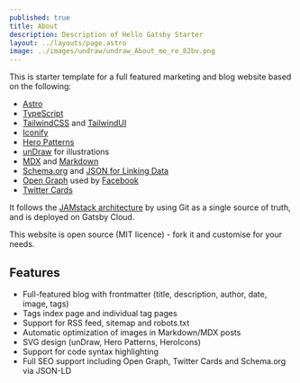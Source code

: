 ```yaml
---
published: true
title: About
description: Description of Hello Gatsby Starter
layout: ../layouts/page.astro
image: ../images/undraw/undraw_About_me_re_82bv.png
---
```


This is starter template for a full featured marketing and blog website based on the following:

- [Astro](https://astro.build/)
- [TypeScript](https://www.typescriptlang.org/)
- [TailwindCSS](https://tailwindcss.com) and [TailwindUI](https://tailwindui.com)
- [Iconify](https://iconify.design/)
- [Hero Patterns](https://heropatterns.com/)
- [unDraw](https://undraw.co/) for illustrations
- [MDX](https://mdxjs.com/) and [Markdown](https://www.markdownguide.org/)
- [Schema.org](https://schema.org/) and [JSON for Linking Data](https://json-ld.org/)
- [Open Graph](https://ogp.me/) used by [Facebook](https://developers.facebook.com/docs/sharing/webmasters/#markup)
- [Twitter Cards](https://developer.twitter.com/en/docs/twitter-for-websites/cards/overview/abouts-cards)

It follows the [JAMstack architecture](https://jamstack.org) by using Git as a single source of truth, and is deployed on Gatsby Cloud.

This website is open source (MIT licence) - fork it and customise for your needs.

## Features

- Full-featured blog with frontmatter (title, description, author, date, image, tags)
- Tags index page and individual tag pages
- Support for RSS feed, sitemap and robots.txt
- Automatic optimization of images in Markdown/MDX posts
- SVG design (unDraw, Hero Patterns, HeroIcons)
- Support for code syntax highlighting
- Full SEO support including Open Graph, Twitter Cards and Schema.org via JSON-LD
